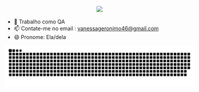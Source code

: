 <br><br>
    <p align="center"> <samp>
   <a href="https://github.com/DenverCoder1/readme-typing-svg"><img src="https://readme-typing-svg.herokuapp.com?lines=👋🏽+Hi+there!+I'm+QA&center=true&title_color=79c0ff"></a>
  </samp>
 






- 🔭 Trabalho como QA
- 📫 Contate-me no email : vanessageronimo46@gmail.com
- 😄 Pronome: Ela/dela


![snake gif](https://github.com/VanessaGeronimo/vanessageronimo/blob/output/github-contribution-grid-snake-dark.svg)

